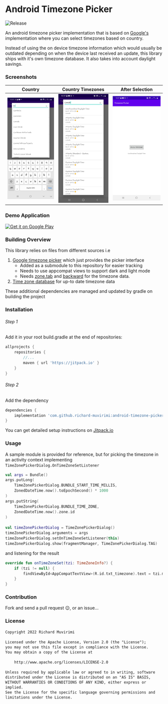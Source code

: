 # Android Timezone Picker

![Release](https://jitpack.io/v/richard-muvirimi/android-timezone-picker.svg)

An android timezone picker implementation that is based
on [Google's](https://android.googlesource.com/platform/frameworks/opt/timezonepicker)
implementation where you can select timezones based on country.

Instead of using the on device timezone information which would usually be outdated depending on
when the device last received an update, this library ships with it's own timezone database. It also
takes into account daylight savings.

### Screenshots

|  Country                                                   |  Country Timezones                                         |  After Selection                                           |
|------------------------------------------------------------|------------------------------------------------------------|------------------------------------------------------------|
| <img src=".github/assets/screenshot-2.jpg" width="280px" > | <img src=".github/assets/screenshot-1.jpg" width="280px" > | <img src=".github/assets/screenshot-3.jpg" width="280px" > |

### Demo Application

[<img alt='Get it on Google Play' src='https://play.google.com/intl/en_us/badges/static/images/badges/en_badge_web_generic.png'/>](https://play.google.com/store/apps/details?id=com.tyganeutronics.timezonepicker.sample&utm_source=github&utm_campaign=github&pcampaignid=pcampaignidMKT-Other-global-all-co-prtnr-py-PartBadge-Mar2515-1)

### Building Overview

This library relies on files from different sources i.e

1. [Google timezone picker](https://android.googlesource.com/platform/frameworks/opt/timezonepicker)
   which just provides the picker interface
    - Added as a submodule to this repository for easier tracking
    - Needs to use appcompat views to support dark and light mode
    - Needs [zone.tab](https://github.com/eggert/tz/blob/main/zone.tab)
      and [backward](https://github.com/eggert/tz/blob/main/backward) for the timezone data.
2. [Time zone database](https://github.com/eggert/tz) for up-to date timezone data
   
These additional dependencies are managed and updated by gradle on building the project

### Installation

###### Step 1
Add it in your root build.gradle at the end of repositories:

```groovy
allprojects {
    repositories {
        //...
        maven { url 'https://jitpack.io' }
    }
}
```
###### Step 2
Add the dependency
```groovy
dependencies {
    implementation 'com.github.richard-muvirimi:android-timezone-picker:Tag'
}
```
You can get detailed setup instructions on [Jitpack.io](https://jitpack.io/#richard-muvirimi/android-timezone-picker)

### Usage

A sample module is provided for reference, but for picking the timezone in an activity context
implementing `TimeZonePickerDialog.OnTimeZoneSetListener`

```kotlin
val args = Bundle()
args.putLong(
    TimeZonePickerDialog.BUNDLE_START_TIME_MILLIS,
    ZonedDateTime.now().toEpochSecond() * 1000
)
args.putString(
    TimeZonePickerDialog.BUNDLE_TIME_ZONE,
    ZonedDateTime.now().zone.id
)

val timeZonePickerDialog = TimeZonePickerDialog()
timeZonePickerDialog.arguments = args
timeZonePickerDialog.setOnTimeZoneSetListener(this)
timeZonePickerDialog.show(fragmentManager, TimeZonePickerDialog.TAG)
```

and listening for the result

```kotlin
override fun onTimeZoneSet(tzi: TimeZoneInfo?) {
    if (tzi != null) {
        findViewById<AppCompatTextView>(R.id.txt_timezone).text = tzi.mDisplayName
    }
}
```

### Contribution

Fork and send a pull request 😉, or an issue...

### License

```
Copyright 2022 Richard Muvirimi

Licensed under the Apache License, Version 2.0 (the "License");
you may not use this file except in compliance with the License.
You may obtain a copy of the License at

    http://www.apache.org/licenses/LICENSE-2.0

Unless required by applicable law or agreed to in writing, software
distributed under the License is distributed on an "AS IS" BASIS,
WITHOUT WARRANTIES OR CONDITIONS OF ANY KIND, either express or implied.
See the License for the specific language governing permissions and
limitations under the License.
```
